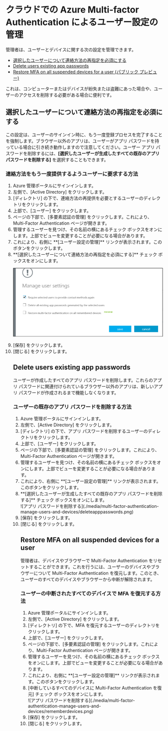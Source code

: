 <properties 
	pageTitle="Azure Multi-Factor Authentication レポート"
	description="ここでは、追加のセキュリティ確認を強制するなど、ユーザー設定を変更する方法について説明します。"
	documentationCenter=""
	services="multi-factor-authentication"
	authors="billmath"
	manager="stevenpo"
	editor="curtand"/>

<tags 
	ms.service="multi-factor-authentication"
	ms.workload="identity"
	ms.tgt_pltfrm="na"
	ms.devlang="na"
	ms.topic="article"
	ms.date="08/24/2015"
	ms.author="billmath"/>

# クラウドでの Azure Multi-factor Authentication によるユーザー設定の管理

管理者は、ユーザーとデバイスに関する次の設定を管理できます。

- [選択したユーザーについて連絡方法の再指定を必須にする](#require-selected-users-to-provide-contact-methods-again)
- [Delete users existing app passwords](#delete-users-existing-app-passwords)
- [Restore MFA on all suspended devices for a user (パブリック プレビュー)](#restore-mfa-on-all-suspended-devices-for-a-user)






これは、コンピューターまたはデバイスが紛失または盗難にあった場合や、ユーザーのアクセスを削除する必要がある場合に便利です。


## 選択したユーザーについて連絡方法の再指定を必須にする

この設定は、ユーザーのサインイン時に、もう一度登録プロセスを完了することを強制します。ブラウザー以外のアプリは、ユーザーがアプリ パスワードを持っている場合に引き続き動作しますので注意してください。ユーザー アプリ パスワードを削除するには、**[選択したユーザーが生成したすべての既存のアプリ パスワードを削除する]** を選択することもできます。

### 連絡方法をもう一度提供するようユーザーに要求する方法

<ol>
<li>Azure 管理ポータルにサインインします。</li>
<li>左側で、[Active Directory] をクリックします。</li>
<li>[ディレクトリ] の下で、連絡方法の再提供を必要とするユーザーのディレクトリをクリックします。</li>
<li>上部で、[ユーザー] をクリックします。</li>
<li>ページの下部で、[多要素認証の管理] をクリックします。これにより、Multi-Factor Authentication ページが開きます。<li>管理するユーザーを見つけ、その名前の横にあるチェック ボックスをオンにします。上部でビューを変更することが必要になる場合があります。</li> <li>これにより、右側に **[ユーザー設定の管理]** リンクが表示されます。このボタンをクリックします。</li> <li>**[選択したユーザーについて連絡方法の再指定を必須にする]** チェック ボックスをオンにします。</li>

![連絡方法を提供する](./media/multi-factor-authentication-manage-users-and-devices/reproofup.png)

<li>[保存] をクリックします。</li>
<li>[閉じる] をクリックします。</li>

## Delete users existing app passwords

ユーザーが作成したすべてのアプリ パスワードを削除します。これらのアプリ パスワードに関連付けられているブラウザー以外のアプリは、新しいアプリ パスワードが作成されるまで機能しなくなります。

### ユーザーの既存のアプリ パスワードを削除する方法

<ol>
<li>Azure 管理ポータルにサインインします。</li>
<li>左側で、[Active Directory] をクリックします。</li>
<li>[ディレクトリ] の下で、アプリ パスワードを削除するユーザーのディレクトリをクリックします。</li>
<li>上部で、[ユーザー] をクリックします。</li>
<li>ページの下部で、[多要素認証の管理] をクリックします。これにより、Multi-Factor Authentication ページが開きます。<li>管理するユーザーを見つけ、その名前の横にあるチェック ボックスをオンにします。上部でビューを変更することが必要になる場合があります。</li> <li>これにより、右側に **[ユーザー設定の管理]** リンクが表示されます。このボタンをクリックします。</li> <li>**[選択したユーザーが生成したすべての既存のアプリ パスワードを削除する]** チェック ボックスをオンにします。</li> ![アプリ パスワードを削除する](./media/multi-factor-authentication-manage-users-and-devices/deleteapppasswords.png) <li>[保存] をクリックします。</li> <li>[閉じる] をクリックします。</li>





## Restore MFA on all suspended devices for a user

管理者は、デバイスやブラウザーで Multi-Factor Authentication をリセットすることができます。これを行うには、ユーザーのデバイスやブラウザーについて Multi-Factor Authentication を復元します。このとき、ユーザーのすべてのデバイスやブラウザーから中断が解除されます。

### ユーザーの中断されたすべてのデバイスで MFA を復元する方法

<ol>
<li>Azure 管理ポータルにサインインします。</li>
<li>左側で、[Active Directory] をクリックします。</li>
<li>[ディレクトリ] の下で、MFA を復元するユーザーのディレクトリをクリックします。</li>
<li>上部で、[ユーザー] をクリックします。</li>
<li>ページの下部で、[多要素認証の管理] をクリックします。これにより、Multi-Factor Authentication ページが開きます。<li>管理するユーザーを見つけ、その名前の横にあるチェック ボックスをオンにします。上部でビューを変更することが必要になる場合があります。</li> <li>これにより、右側に **[ユーザー設定の管理]** リンクが表示されます。このボタンをクリックします。</li> <li>[中断しているすべてのデバイスに Multi-Factor Authentication を復元] チェック ボックスをオンにします。</li> ![アプリ パスワードを削除する](./media/multi-factor-authentication-manage-users-and-devices/rememberdevices.png) <li>[保存] をクリックします。</li> <li>[閉じる] をクリックします。</li>

<!---HONumber=August15_HO9-->
